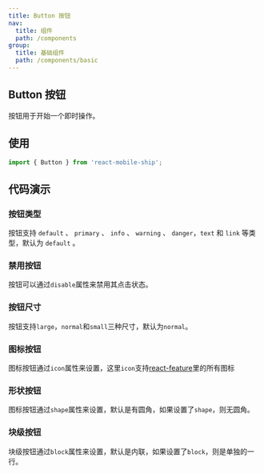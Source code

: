 ```yaml
---
title: Button 按钮
nav:
  title: 组件
  path: /components
group:
  title: 基础组件
  path: /components/basic
---
```


## Button 按钮

按钮用于开始一个即时操作。

## 使用

```js
import { Button } from 'react-mobile-ship';
```

## 代码演示

### 按钮类型

按钮支持 `default` 、 `primary` 、 `info` 、 `warning` 、 `danger`，`text` 和 `link` 等类型，默认为 `default` 。

<code src="./demo/type.tsx"></code>

### 禁用按钮

按钮可以通过`disable`属性来禁用其点击状态。

<code src="./demo/disable.tsx"></code>

### 按钮尺寸

按钮支持`large`，`normal`和`small`三种尺寸，默认为`normal`。

<code src="./demo/size.tsx"></code>

### 图标按钮

图标按钮通过`icon`属性来设置，这里`icon`支持[react-feature](https://github.com/feathericons/react-feather)里的所有图标

<code src="./demo/icon.tsx"></code>

### 形状按钮

图标按钮通过`shape`属性来设置，默认是有圆角，如果设置了`shape`，则无圆角。

<code src="./demo/shape.tsx"></code>

### 块级按钮

块级按钮通过`block`属性来设置，默认是内联，如果设置了`block`，则是单独的一行。

<code src="./demo/shape.tsx"></code>

<API></API>

